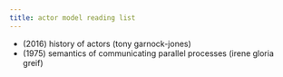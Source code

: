 ```yaml
---
title: actor model reading list
---
```


- (2016) history of actors (tony garnock-jones)
- (1975) semantics of communicating parallel processes (irene gloria greif)
